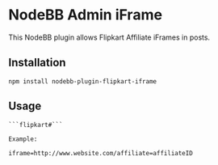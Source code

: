 # NodeBB Admin iFrame

This NodeBB plugin allows Flipkart Affiliate iFrames in posts.

## Installation

    npm install nodebb-plugin-flipkart-iframe

## Usage

    ```flipkart#```

    Example:

    iframe=http://www.website.com/affiliate=affiliateID

